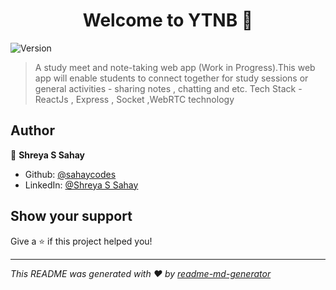 <h1 align="center">Welcome to YTNB 👋</h1>
<p>
  <img alt="Version" src="https://img.shields.io/badge/version-1.0-blue.svg?cacheSeconds=2592000" />
</p>

> A study meet and note-taking web app (Work in Progress).This web app will enable students to connect together for study sessions or general activities - sharing notes , chatting and etc. Tech Stack - ReactJs , Express , Socket ,WebRTC technology 

## Author

👤 **Shreya S Sahay**

* Github: [@sahaycodes](https://github.com/sahaycodes)
* LinkedIn: [@Shreya S Sahay](https://www.linkedin.com/in/shreya-s-sahay-706490238?lipi=urn%3Ali%3Apage%3Ad_flagship3_profile_view_base_contact_details%3B2Sl64nFkRqmGpVEINlQ8DQ%3D%3D)

## Show your support

Give a ⭐️ if this project helped you!

***
_This README was generated with ❤️ by [readme-md-generator](https://github.com/kefranabg/readme-md-generator)_
